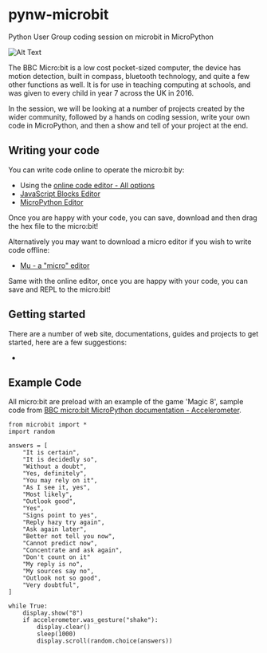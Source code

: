 # pynw-microbit
Python User Group coding session on microbit in MicroPython

![Alt Text](https://github.com/lwyso/pynw-microbit/blob/master/mbhellopynw.gif)

The BBC Micro:bit is a low cost pocket-sized computer, the device has motion detection, built in compass, bluetooth technology, and quite a few other functions as well. It is for use in teaching computing at schools, and was given to every child in year 7 across the UK in 2016​. 

In the session, we will​ be looking ​at a number of projects​ created by the wider community, followed by a hands on coding session, write your own code in MicroPython, and then a show and tell of your project at the end.

## Writing your code

You can write code online to operate the micro:bit by:

- Using the [online code editor - All options](http://microbit.org/code/)
- [JavaScript Blocks Editor](https://pxt.microbit.org/?lang=en)
- [MicroPython Editor](http://python.microbit.org/editor.html)

Once you are happy with your code, you can save, download and then drag the hex file to the micro:bit!

Alternatively you may want to download a micro editor if you wish to write code offline:

- [Mu - a "micro" editor](https://github.com/mu-editor/mu)

Same with the online editor, once you are happy with your code, you can save and REPL to the micro:bit!

## Getting started

There are a number of web site, documentations, guides and projects to get started, here are a few suggestions:

-

## Example Code

All micro:bit are preload with an example of the game 'Magic 8', sample code from [BBC micro:bit MicroPython documentation - Accelerometer](https://microbit-micropython.readthedocs.io/en/latest/accelerometer.html).

```
from microbit import *
import random

answers = [
    "It is certain",
    "It is decidedly so",
    "Without a doubt",
    "Yes, definitely",
    "You may rely on it",
    "As I see it, yes",
    "Most likely",
    "Outlook good",
    "Yes",
    "Signs point to yes",
    "Reply hazy try again",
    "Ask again later",
    "Better not tell you now",
    "Cannot predict now",
    "Concentrate and ask again",
    "Don't count on it"
    "My reply is no",
    "My sources say no",
    "Outlook not so good",
    "Very doubtful",
]

while True:
    display.show("8")
    if accelerometer.was_gesture("shake"):
        display.clear()
        sleep(1000)
        display.scroll(random.choice(answers))
```